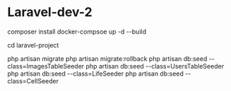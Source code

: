# Laravel-dev-2


composer install
docker-compsoe up -d --build

cd laravel-project

php artisan migrate
php artisan migrate:rollback
php artisan db:seed --class=ImagesTableSeeder
php artisan db:seed --class=UsersTableSeeder
php artisan db:seed --class=LifeSeeder
php artisan db:seed --class=CellSeeder
